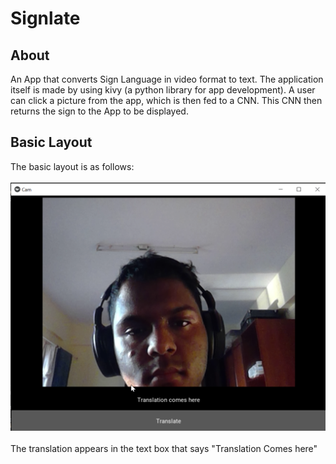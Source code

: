 # Signlate


## About

An App that converts Sign Language in video format to text. The application itself is made by using kivy (a python library for app development). A user can click a picture from the app, which is then fed to a CNN. This CNN then returns the sign to the App to be displayed.

## Basic Layout

The basic layout is as follows:<br><br>
![Basic App Layout](https://github.com/thesuhas/Signlate/blob/main/images/app.png)
<br><br>
The translation appears in the text box that says "Translation Comes here"